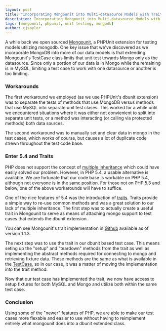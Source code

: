 ```yaml
---
layout: post
title: "Incorporating Mongounit into Multi-datasource Models with Traits"
description: Incorporating Mongounit into Multi-datasource Models with Traits
tags: [mongounit, phpunit, unit testing, mongodb]
author: cjsaylor
---
```


A while back we open sourced [Mongounit](https://github.com/zumba/mongounit), a PHPUnit extension for testing models utilizing mongodb. One key issue that we've discovered as we incorporate MongoDB into more of our data models is that extending Mongounit's TestCase class limits that unit test towards Mongo only as the datasource. Since only a portion of our data is in Mongo while the remaining is in MySQL, limiting a test case to work with one datasource or another is too limiting.

### Workarounds

The first workaround we employed (as we use PHPUnit's dbunit extension) was to separate the tests of methods that use MongoDB versus methods that use MySQL into separate unit test clases. This worked for a while until we encountered situations where it was either not convienient to split into separate unit tests, or a method was interacting (or calling via protected methods) both data sources.

The second workaround was to manually set and clear data in mongo in the test cases, which works of course, but causes a lot of duplicate code strewn throughout the test code base.

### Enter 5.4 and Traits

PHP does not support the concept of [multiple inheritance](http://en.wikipedia.org/wiki/Multiple_inheritance) which could have easily solved our problem. However, in PHP 5.4, a usable alternative is available. We are fortunate that our code base is workable on PHP 5.4, although not everyone is in the same position. For those not on PHP 5.3 and below, one of the above workarounds will have to suffice.

One of the nice features of 5.4 was the introduction of [traits](http://php.net/traits). Traits provide a simple way to re-use common methods and was a great solution to our lack of multiple inheritance. The first step was to actually create a useful trait in Mongounit to serve as means of attaching mongo support to test cases that extends the dbunit extension.

You can see Mongounit's trait implementation in [Github](https://github.com/zumba/mongounit/blob/master/src/Zumba/PHPUnit/Extensions/Mongo/TestTrait.php) available as of version 1.1.3.

The next step was to use the trait in our dbunit based test case. This means seting up the "setup" and "teardown" methods from the trait as well as implementing the abstract methods required for connecting to mongo and retrieving fixture data. These methods are the same as what is available in the [TestCase](https://github.com/zumba/mongounit/blob/master/src/Zumba/PHPUnit/Extensions/Mongo/TestCase.php), so in our case, it was a matter of moving the implementation into the trait method.

<script src="https://gist.github.com/cjsaylor/7243308.js"> </script>

Now that our test case has implemented the trait, we now have access to setup fixtures for both MySQL and Mongo and utilize both within the same test case.

### Conclusion

Using some of the "newer" features of PHP, we are able to make our test cases more flexable and easier to use without having to reimplement entirely what mongounit does into a dbunit extended class.
